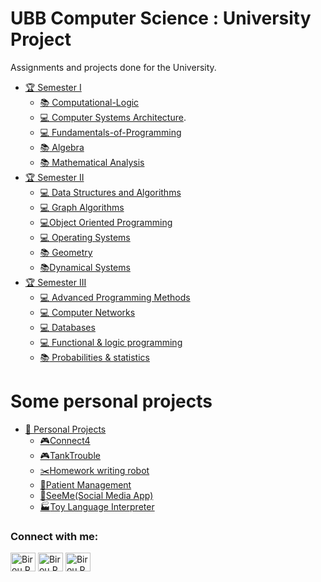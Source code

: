 # UBB Computer Science : University Project
Assignments and projects done for the University.

* [:trophy: Semester I](https://github.com/BirouRares/UBB-University-Projects/tree/main/Semester%20I)
    * [:books: Computational-Logic](https://github.com/BirouRares/UBB-University-Projects/tree/main/Semester%20I/Computational-Logic)
    * [:computer: Computer Systems Architecture](https://github.com/BirouRares/UBB-University-Projects/tree/main/Semester%20I/ASC).
    * [:computer: Fundamentals-of-Programming](https://github.com/BirouRares/UBB-University-Projects/tree/main/Semester%20I/Fundamentals-of-Programming)
    * [:books: Algebra](https://github.com/BirouRares/UBB-University-Projects/tree/main/Semester%20I/Algebra)
    * [:books: Mathematical Analysis](https://github.com/BirouRares/UBB-University-Projects/tree/main/Semester%20I/Mathematical%20Analysis)
* [:trophy: Semester II](https://github.com/BirouRares/UBB-University-Projects/tree/main/Semester%20II)
    * [:computer: Data Structures and Algorithms](https://github.com/BirouRares/UBB-University-Projects/tree/main/Semester%20II/Data%20Structures%20and%20Algorithms/Labs)
    * [:computer: Graph Algorithms](https://github.com/BirouRares/UBB-University-Projects/tree/main/Semester%20II/Graphs%20Arimethics/Labs)
    * [:computer:Object Oriented Programming](https://github.com/BirouRares/UBB-University-Projects/tree/main/Semester%20II/Object%20Oriented%20Programming/Labs)
    * [:computer: Operating Systems](https://github.com/BirouRares/UBB-University-Projects/tree/main/Semester%20II/Operating%20System)
    * [:books: Geometry](https://github.com/BirouRares/UBB-University-Projects/tree/main/Semester%20II/Geometry)
    * [:books:Dynamical Systems](https://github.com/BirouRares/UBB-University-Projects/tree/main/Semester%20II/SD)
* [:trophy: Semester III](https://github.com/BirouRares/UBB-University-Projects/tree/main/Semester%20III)
    * [:computer: Advanced Programming Methods](https://github.com/BirouRares/UBB-University-Projects/tree/main/Semester%20III/Advanced%20Programming%20Methods)
    * [:computer: Computer Networks](https://github.com/BirouRares/UBB-University-Projects/tree/main/Semester%20III/Computer%20Networks)
    * [:computer: Databases](https://github.com/BirouRares/UBB-University-Projects/tree/main/Semester%20III/Databases)
    * [:computer: Functional & logic programming](https://github.com/BirouRares/UBB-University-Projects/tree/main/Semester%20III/Functional%20%26%20logic%20programming)
    * [:books: Probabilities & statistics](https://github.com/BirouRares/UBB-University-Projects/tree/main/Semester%20III/Probabilities%20%26%20statistics)

# Some personal projects
* [:diamond_shape_with_a_dot_inside: Personal Projects](https://github.com/BirouRares/UBB-University-Projects/tree/main/Interesting%20Projects)
    *  [:video_game:Connect4](https://github.com/BirouRares/UBB-University-Projects/tree/main/Interesting%20Projects/Connect4%20Game)
    *  [:video_game:TankTrouble](https://github.com/BirouRares/UBB-University-Projects/tree/main/Interesting%20Projects/TankTrouble)
    *  [:scissors:Homework writing robot](https://github.com/BirouRares/UBB-University-Projects/tree/main/Interesting%20Projects/Homework%20writing%20robot)
    *  [:hospital:Patient Management](https://github.com/BirouRares/UBB-University-Projects/tree/main/Interesting%20Projects/Patient%20Management)
    *  [:white_flower:SeeMe(Social Media App)](https://github.com/BirouRares/UBB-University-Projects/tree/main/Interesting%20Projects/SeeMe(Social%20Media%20App))
    *  [:factory:Toy Language Interpreter](https://github.com/BirouRares/UBB-University-Projects/tree/main/Interesting%20Projects/Toy%20Language%20Interpreter)


<h3 align="left">Connect with me:</h3>
<p align="left">
<a href="https://www.linkedin.com/in/vlad-stefan-badea-61b261293/" target="blank"><img align="center" src="https://raw.githubusercontent.com/rahuldkjain/github-profile-readme-generator/master/src/images/icons/Social/linked-in-alt.svg" alt="Birou.Rares" height="30" width="40" /></a>
<a href="https://www.facebook.com/profile.php?id=100010767826026" target="blank"><img align="center" src="https://raw.githubusercontent.com/rahuldkjain/github-profile-readme-generator/master/src/images/icons/Social/facebook.svg" alt="Birou.Rares" height="30" width="40" /></a>
<a href="https://www.instagram.com/raresbirou/" target="blank"><img align="center" src="https://raw.githubusercontent.com/rahuldkjain/github-profile-readme-generator/master/src/images/icons/Social/instagram.svg" alt="Birou.Rares" height="30" width="40" /></a>
</p>
